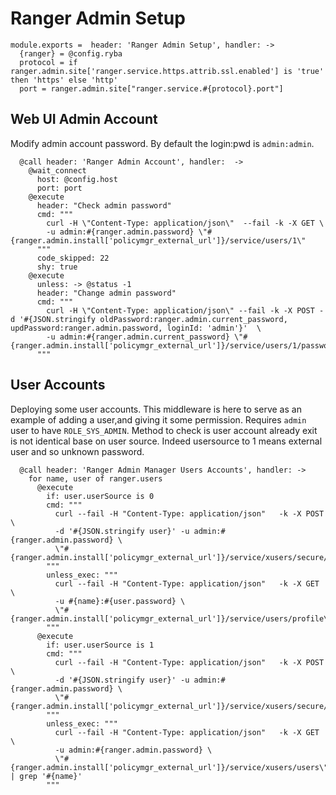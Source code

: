 
# Ranger Admin Setup

    module.exports =  header: 'Ranger Admin Setup', handler: ->
      {ranger} = @config.ryba
      protocol = if ranger.admin.site['ranger.service.https.attrib.ssl.enabled'] is 'true' then 'https' else 'http'
      port = ranger.admin.site["ranger.service.#{protocol}.port"]

## Web UI Admin Account
Modify admin account password. By default the login:pwd  is `admin:admin`.

      @call header: 'Ranger Admin Account', handler:  ->
        @wait_connect
          host: @config.host
          port: port
        @execute
          header: "Check admin password"
          cmd: """
            curl -H \"Content-Type: application/json\"  --fail -k -X GET \ 
            -u admin:#{ranger.admin.password} \"#{ranger.admin.install['policymgr_external_url']}/service/users/1\"
          """
          code_skipped: 22
          shy: true
        @execute
          unless: -> @status -1
          header: "Change admin password"
          cmd: """
            curl -H \"Content-Type: application/json\" --fail -k -X POST -d '#{JSON.stringify oldPassword:ranger.admin.current_password, updPassword:ranger.admin.password, loginId: 'admin'}'  \ 
            -u admin:#{ranger.admin.current_password} \"#{ranger.admin.install['policymgr_external_url']}/service/users/1/passwordchange\"
          """

## User Accounts
Deploying some user accounts. This middleware is here to serve
as an example of adding a user,and giving it some permission.
Requires `admin` user to have `ROLE_SYS_ADMIN`.
Method to check is user account already exit is not identical base on user source.
Indeed usersource to 1 means external user and so unknown password.

      @call header: 'Ranger Admin Manager Users Accounts', handler: ->
        for name, user of ranger.users
          @execute
            if: user.userSource is 0
            cmd: """
              curl --fail -H "Content-Type: application/json"   -k -X POST \ 
              -d '#{JSON.stringify user}' -u admin:#{ranger.admin.password} \
              \"#{ranger.admin.install['policymgr_external_url']}/service/xusers/secure/users\"
            """
            unless_exec: """
              curl --fail -H "Content-Type: application/json"   -k -X GET \ 
              -u #{name}:#{user.password} \
              \"#{ranger.admin.install['policymgr_external_url']}/service/users/profile\"
            """
          @execute
            if: user.userSource is 1 
            cmd: """
              curl --fail -H "Content-Type: application/json"   -k -X POST \ 
              -d '#{JSON.stringify user}' -u admin:#{ranger.admin.password} \
              \"#{ranger.admin.install['policymgr_external_url']}/service/xusers/secure/users\"
            """
            unless_exec: """
              curl --fail -H "Content-Type: application/json"   -k -X GET \ 
              -u admin:#{ranger.admin.password} \
              \"#{ranger.admin.install['policymgr_external_url']}/service/xusers/users\" | grep '#{name}'
            """
